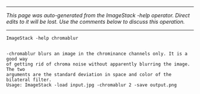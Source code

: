 
---

_This page was auto-generated from the ImageStack -help operator. Direct edits to it will be lost. Use the comments below to discuss this operation._

---

```
ImageStack -help chromablur


-chromablur blurs an image in the chrominance channels only. It is a good way
of getting rid of chroma noise without apparently blurring the image. The two
arguments are the standard deviation in space and color of the bilateral filter.
Usage: ImageStack -load input.jpg -chromablur 2 -save output.png

```